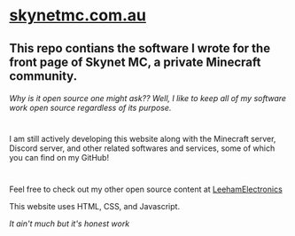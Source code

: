 # [skynetmc.com.au](https://www.skynetmc.com.au)

## This repo contians the software I wrote for the front page of Skynet MC, a private Minecraft community. 
###### Why is it open source one might ask?? Well, I like to keep all of my software work open source regardless of its purpose.

#

I am still actively developing this website along with the Minecraft server, Discord server, and other related softwares and services, some of which you can find on my GitHub!

#

Feel free to check out my other open source content at [LeehamElectronics](https://github.com/LeehamElectronics)

This website uses HTML, CSS, and Javascript.

_It ain't much but it's honest work_
